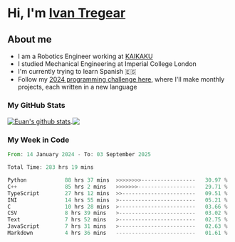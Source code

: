 # Hi, I'm [Ivan Tregear](https://www.linkedin.com/in/ivantregear/)

## About me

* I am a Robotics Engineer working at [KAIKAKU](https://github.com/KAIKAKU-AI)
* I studied Mechanical Engineering at Imperial College London
* I'm currently trying to learn Spanish :es:
* Follow my [2024 programming challenge here](https://github.com/ITregear?tab=repositories), where I'll make monthly projects, each written in a new language


### My GitHub Stats

<a href="#my-github-stats">
  <img align="center" src="https://github-readme-stats.vercel.app/api?username=itregear&count_private=true&show_icons=true&include_all_commits=true&theme=material-palenight" alt="Euan's github stats" />
</a>

<a href="#my-github-stats">
  <img align="center" src="https://github-readme-stats.vercel.app/api/top-langs/?username=itregear&layout=compact&theme=material-palenight" />
</a>

### My Week in Code
<!--START_SECTION:waka-->

```rust
From: 14 January 2024 - To: 03 September 2025

Total Time: 283 hrs 19 mins

Python            88 hrs 37 mins  >>>>>>>>-----------------   30.97 %
C++               85 hrs 2 mins   >>>>>>>------------------   29.71 %
TypeScript        27 hrs 12 mins  >>-----------------------   09.51 %
INI               14 hrs 55 mins  >------------------------   05.21 %
C                 10 hrs 28 mins  >------------------------   03.66 %
CSV               8 hrs 39 mins   >------------------------   03.02 %
Text              7 hrs 52 mins   >------------------------   02.75 %
JavaScript        7 hrs 31 mins   >------------------------   02.63 %
Markdown          4 hrs 36 mins   -------------------------   01.61 %
```

<!--END_SECTION:waka-->
